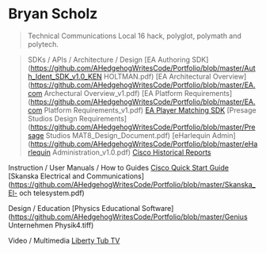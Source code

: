 # Bryan Scholz 
> Technical Communications
> Local 16 hack, polyglot, polymath and polytech.

> SDKs / APIs / Architecture / Design
> [EA Authoring SDK](https://github.com/AHedgehogWritesCode/Portfolio/blob/master/Auth_Ident_SDK_v1.0_KEN HOLTMAN.pdf)
> [EA Architectural Overview](https://github.com/AHedgehogWritesCode/Portfolio/blob/master/EA.com Archectural Overview_v1.pdf)
[EA Platform Requirements](https://github.com/AHedgehogWritesCode/Portfolio/blob/master/EA.com Platform Requirements_v1.pdf)
[EA Player Matching SDK](https://github.com/AHedgehogWritesCode/Portfolio/blob/master/Matchmaker_SDK_v1.0.pdf)
[Presage Studios Design Requirements](https://github.com/AHedgehogWritesCode/Portfolio/blob/master/Presage Studios MAT8_Design_Document.pdf)
[eHarlequin Admin](https://github.com/AHedgehogWritesCode/Portfolio/blob/master/eHarlequin Administration_v1.0.pdf)
[Cisco Historical Reports](https://github.com/AHedgehogWritesCode/Portfolio/blob/master/hr.pdf)

Instruction / User Manuals / How to Guides
[Cisco  Quick Start Guide](https://github.com/AHedgehogWritesCode/Portfolio/blob/master/cadquick.pdf)
[Skanska Electrical and Communications](https://github.com/AHedgehogWritesCode/Portfolio/blob/master/Skanska_El- och telesystem.pdf)

Design / Education
[Physics Educational Software](https://github.com/AHedgehogWritesCode/Portfolio/blob/master/Genius Unternehmen Physik4.tiff)

Video / Multimedia
[Liberty Tub TV](https://github.com/AHedgehogWritesCode/Portfolio/blob/master/LibertyTubeTV2.jpg)

